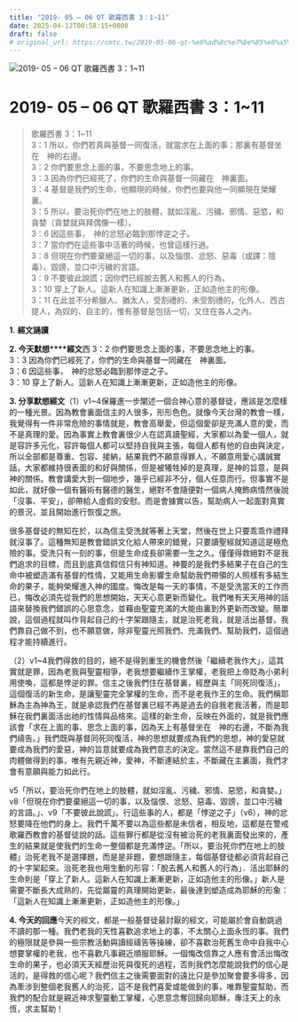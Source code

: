 ```yaml
---
title: "2019- 05 – 06 QT 歌羅西書 3：1~11"
date: 2025-04-12T00:58:15+0800
draft: false
# original_url: https://cmtc.tw/2019-05-06-qt-%e6%ad%8c%e7%be%85%e8%a5%bf%e6%9b%b8-3%ef%bc%9a111
---
```


![2019- 05 – 06 QT 歌羅西書 3：1~11](/images/qt.jpg   "2019- 05 – 06 QT 歌羅西書 3：1~11")

# 2019- 05 – 06 QT 歌羅西書 3：1~11

> 歌羅西書 3：1~11  
> 3：1 所以，你們若真與基督一同復活，就當求在上面的事；那裏有基督坐在　神的右邊。  
> 3：2 你們要思念上面的事，不要思念地上的事。  
> 3：3 因為你們已經死了，你們的生命與基督一同藏在　神裏面。  
> 3：4 基督是我們的生命，他顯現的時候，你們也要與他一同顯現在榮耀裏。  
> 3：5 所以，要治死你們在地上的肢體，就如淫亂、污穢、邪情、惡慾，和貪婪（貪婪就與拜偶像一樣）。  
> 3：6 因這些事，　神的忿怒必臨到那悖逆之子。  
> 3：7 當你們在這些事中活著的時候，也曾這樣行過。  
> 3：8 但現在你們要棄絕這一切的事，以及惱恨、忿怒、惡毒（或譯：陰毒）、毀謗，並口中污穢的言語。  
> 3：9 不要彼此說謊；因你們已經脫去舊人和舊人的行為，  
> 3：10 穿上了新人。這新人在知識上漸漸更新，正如造他主的形像。  
> 3：11 在此並不分希臘人、猶太人，受割禮的、未受割禮的，化外人、西古提人，為奴的、自主的，惟有基督是包括一切，又住在各人之內。

**1.** **經文誦讀**

**2. 今天默想****經文**西 3：2 你們要思念上面的事，不要思念地上的事。  
3：3 因為你們已經死了，你們的生命與基督一同藏在　神裏面。  
3：6 因這些事，　神的忿怒必臨到那悖逆之子。  
3：10 穿上了新人。這新人在知識上漸漸更新，正如造他主的形像。

**3. 分享默想經文**（1）v1~4保羅進一步闡述一個合神心意的基督徒，應該是怎麼樣的一種光景。因為教會裏面信主的人很多，形形色色。就像今天台灣的教會一樣，我覺得有一件非常危險的事情就是，教會高舉愛，但這個愛卻是充滿人意的愛，而不是真理的愛。因為事實上教會裏很少人在認真讀聖經，大家都以為愛一個人，就是容許多元化，容許每個人都可以堅持自我與主張，每個人都有他的自由與決定，所以全部都是尊重、包容、接納，結果我們不願意得罪人，不願意用愛心講誠實話，大家都維持很表面的和好與關係，但是被犧牲掉的是真理，是神的旨意，是與神的關係。教會講愛大到一個地步，幾乎已經非不分，個人任意而行。但事實不是如此，就好像一個有醫術有醫德的醫生，絕對不會隨便對一個病人掩飾病情然後說「沒事、平安」，卻帶給人虛假的安慰。而是會據實以告，幫助病人一起面對真實的景況，並且開始進行恢復之旅。

很多基督徒的無知在於，以為信主受洗就等著上天堂，然後在世上只要乖乖作禮拜就沒事了。這種無知是教會錯誤文化給人帶來的錯覺，只要讀聖經就知道這是極危險的事。受洗只有一刻的事，但是生命成長卻需要一生之久。僅僅得救絕對不是我們追求的目標，而且到底真信假信只有神知道。神要的是我們多結果子在自己的生命中被塑造滿有基督的性情，又能用生命影響生命幫助我們帶領的人照樣有多結生命的果子，能夠榮耀進入神的國度。悔改是每一天的事情，不是受洗當天的工作而已，悔改必須先從我們的思想開始，天天心意更新而變化。我們唯有天天用神的話語來替換我們錯誤的心思意念，並藉由聖靈充滿的大能由裏到外更新而改變。簡單說，這個過程就叫作背起自己的十字架跟隨主，就是治死老我，就是活出基督。我們靠自己做不到，也不願意做，除非聖靈光照我們、充滿我們、幫助我們，這個過程才能持續進行。

（2）v1~4我們得救的目的，絕不是得到重生的機會然後「繼續老我作大」，這其實就是罪，因為老我與聖靈相爭，老我想要繼續作王掌權，老我把上帝貶為小弟利用使喚，這都是悖逆的罪。信主之後我們住在基督裏，經歷與主「同死同復活」，這個復活的新生命，是讓聖靈完全掌權的生命，而不是老我作王的生命。我們稱耶穌為主為神為王，就是承認我們在基督裏已經不再是過去的自我老我活著，而是耶穌在我們裏面活出祂的性情與品格來。這樣的新生命，反映在外面的，就是我們應該會「求在上面的事、思念上面的事，因為天上有基督坐在　神的右邊，不斷為我們禱告。」我們既與基督同死同復活，神的思想就要成為我們的思想，神的愛惡就要成為我們的愛惡，神的旨意就要成為我們意志的決定。當然這不是靠我們自己的肉體做得到的事，唯有先親近神，愛神，不斷連結於主，不斷藏在主裏面，我們才會有意願與能力如此行。

v5「所以，要治死你們在地上的肢體，就如淫亂、污穢、邪情、惡慾，和貪婪。」v8「但現在你們要棄絕這一切的事，以及惱恨、忿怒、惡毒、毀謗，並口中污穢的言語。」、v9「不要彼此說謊」。行這些事的人，都是「悖逆之子」（v6），神的忿怒要降在他們的身上。我們千萬不要以為這些都是未信者，相反地，這都是在警戒歌羅西教會的基督徒說的話。這些罪行都是從沒有被治死的老我裏面發出來的，產生的結果就是使我們的生命一整個都是充滿悖逆。「所以，要治死你們在地上的肢體」治死老我不是選擇題，而是是非題，要想跟隨主，每個基督徒都必須背起自己的十字架起來。治死老我也用生動的形容：「脫去舊人和舊人的行為」．活出耶穌的生命則是「穿上了新人。這新人在知識上漸漸更新，正如造他主的形像。」新人是需要不斷長大成熟的，先從屬靈的真理開始更新，最後達到塑造成為耶穌的形象：「這新人在知識上漸漸更新，正如造他主的形像。」

**4. 今天的回應**今天的經文，都是一般基督徒最討厭的經文，可能屬於會自動跳過不讀的那一種。我們老我的天性喜歡追求地上的事，不太關心上面永恆的事。我們的極限就是參與一些宗教活動與讀經禱告等操練，卻不喜歡治死舊生命中自我中心想要掌權的老我，也不喜歡凡事親近順服耶穌。一個悔改信靠之人應有會活出悔改生命的果子，也必須天天經歷治死與復死的過程，否則我們怎麼能說我們的信心是活的，是得救的信心呢？我們信主之後需要面對的遠比只是參加聚會要多得多，因為牽涉到整個老我舊人的治死，這不是我們喜愛或能做到的事，唯靠聖靈幫助，而我們的配合就是親近神求聖靈動工掌權，心思意念奪回歸向耶穌，專注天上的永恆，求主幫助！